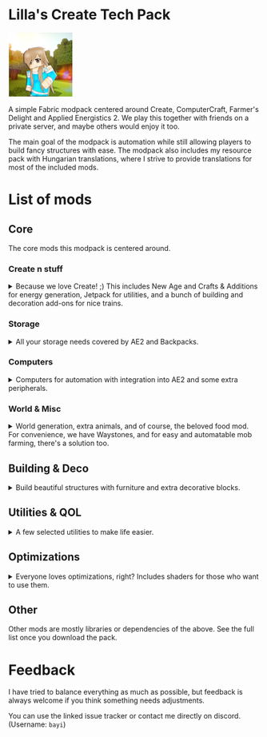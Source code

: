 # Lilla's Create Tech Pack

![Icon](https://raw.githubusercontent.com/bayi/Lilla-s-Create-Pack/refs/heads/main/assets/Lilla-Create128.png)

A simple Fabric modpack centered around Create, ComputerCraft, Farmer's Delight and Applied Energistics 2. 
We play this together with friends on a private server, and maybe others would enjoy it too.

The main goal of the modpack is automation while still allowing players to build fancy structures with ease. The modpack also includes my resource pack with Hungarian translations, where I strive to provide translations for most of the included mods.

# List of mods

## Core

The core mods this modpack is centered around.

### Create n stuff

<details>
  <summary>
Because we love Create! ;) This includes New Age and Crafts & Additions for energy generation, Jetpack for utilities, and a bunch of building and decoration add-ons for nice trains.
  </summary>
  
- [Create](https://modrinth.com/mod/create-fabric)  
- [Create Crafts & Additions](https://modrinth.com/mod/createaddition)
- [Create Deco](https://modrinth.com/mod/create-deco)
- [Create Jetpack](https://modrinth.com/mod/create-jetpack)
- [Create: Bells & Whistles](https://modrinth.com/mod/bellsandwhistles)
- [Create: Enchantment Industry](https://modrinth.com/mod/create-enchantment-industry)
- [Create: New Age](https://modrinth.com/mod/create-new-age)
- [Create: Power Loader](https://modrinth.com/mod/create-power-loader-fabric)
- [Create: Steam 'n' Rails](https://modrinth.com/mod/create-steam-n-rails)
- [Create Slice & Dice](https://modrinth.com/mod/slice-and-dice)
</details>

### Storage
<details>
 <summary>
All your storage needs covered by AE2 and Backpacks.
 </summary>

- [Applied Energistics 2](https://modrinth.com/mod/ae2)
- [Applied Energistics 2 Wireless Terminals](https://modrinth.com/mod/applied-energistics-2-wireless-terminals)
- [Sophisticated Backpacks](https://modrinth.com/mod/sophisticated-backpacks-(unoffical-fabric-port))
</details>

### Computers
<details>
  <summary>
Computers for automation with integration into AE2 and some extra peripherals.
  </summary>

- [CC:Tweaked](https://modrinth.com/mod/cc-tweaked)
- [Tom's Peripherals](https://modrinth.com/mod/toms-peripherals)
- [PowerAE2CC Bridge](https://modrinth.com/mod/powerae2cc)
</details>


### World & Misc
<details>
  <summary>
World generation, extra animals, and of course, the beloved food mod. For convenience, we have Waystones, and for easy and automatable mob farming, there's a solution too.
  </summary>

- [Ad Astra](https://modrinth.com/mod/ad-astra)
- [Farmer's Delight](https://modrinth.com/mod/farmers-delight-refabricated)
- [Naturalist](https://modrinth.com/mod/naturalist)
- [Easy Mob Farm](https://modrinth.com/mod/easy-mob-farm)
- [Waystones](https://modrinth.com/mod/waystones)
</details>

## Building & Deco
<details>
  <summary>
Build beautiful structures with furniture and extra decorative blocks.
  </summary>

- [AntiBlocksReChiseled](https://modrinth.com/mod/antiblocksrechiseled)
- [Beautify](https://modrinth.com/mod/beautify-refabricated)
- [Building Wands](https://modrinth.com/mod/building-wands)
- [Chipped](https://modrinth.com/mod/chipped)
- [Handcrafted](https://modrinth.com/mod/handcrafted)
- [Immersive Paintings](https://modrinth.com/mod/immersive-paintings)
- [Paladin's Furniture Mod](https://modrinth.com/mod/paladins-furniture)
- [Macaw's Bridges](https://modrinth.com/mod/macaws-bridges)
- [Macaw's Doors](https://modrinth.com/mod/macaws-doors)
- [Macaw's Fences and Walls](https://modrinth.com/mod/macaws-fences-and-walls)
- [Macaw's Furniture](https://modrinth.com/mod/macaws-furniture)
- [Macaw's Lights and Lamps](https://modrinth.com/mod/macaws-lights-and-lamps)
- [Macaw's Windows](https://modrinth.com/mod/macaws-windows)
- [Nature's Compass](https://modrinth.com/mod/natures-compass)
</details>

## Utilities & QOL
<details>
  <summary>
A few selected utilities to make life easier.
  </summary>

- [Bayi's Recipes](https://modrinth.com/datapack/bayis-recipes)
- [Carry On](https://modrinth.com/mod/carry-on)
- [Elytra Slot](https://modrinth.com/mod/elytra-slot)
- [Freecam](https://modrinth.com/mod/freecam)
- [Jade](https://modrinth.com/mod/jade)
- [Lootr](https://modrinth.com/mod/lootr)
- [REI](https://modrinth.com/mod/rei)
- [Simple Voice Chat](https://modrinth.com/plugin/simple-voice-chat)
- [Trinkets](https://modrinth.com/mod/trinkets)
- [Xaero's Minimap](https://modrinth.com/mod/xaeros-minimap)
- [Xaero's World Map](https://modrinth.com/mod/xaeros-world-map)
- [You're in Grave Danger](https://modrinth.com/mod/yigd)
- [Bayi's Hungarian Translations](https://modrinth.com/resourcepack/bayis-translations)
</details>

## Optimizations
<details>
  <summary>
Everyone loves optimizations, right? Includes shaders for those who want to use them.
  </summary>
  
- [Distant Horizons](https://modrinth.com/mod/distanthorizons)
- [Sodium](https://modrinth.com/mod/sodium)
- [Lithium](https://modrinth.com/mod/lithium)
- [Indium](https://modrinth.com/mod/indium)
- [ImmediatelyFast](https://modrinth.com/mod/immediatelyfast)
- [Entity Culling](https://modrinth.com/mod/entityculling)
- [Enhanced Block Entities](https://modrinth.com/mod/ebe)
- [MakeUp - Ultra Fast](https://modrinth.com/shader/makeup-ultra-fast-shaders)
</details>

## Other
Other mods are mostly libraries or dependencies of the above. See the full list once you download the pack.

# Feedback

I have tried to balance everything as much as possible, but feedback is always welcome if you think something needs adjustments. 

You can use the linked issue tracker or contact me directly on discord. (Username: `bayi`)

